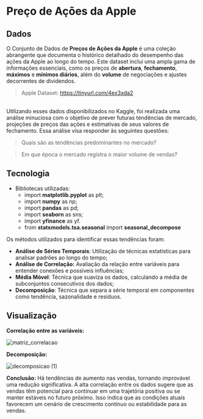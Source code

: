 # Preço de Ações da Apple
## Dados
O Conjunto de Dados de **Preços de Ações da Apple** é uma coleção abrangente que documenta o histórico detalhado do desempenho das ações da Apple ao longo do tempo.
Este dataset inclui uma ampla gama de informações essenciais, como os preços de **abertura**, **fechamento**, **máximos** e **mínimos diários**, além do **volume** de negociações e ajustes decorrentes de dividendos.

> Apple Dataset: https://tinyurl.com/4ex3xda2

<br>Utilizando esses dados disponibilizados no Kaggle, foi realizada uma análise minuciosa com o objetivo de prever futuras tendências de mercado, projeções de preços das ações e estimativas de seus valores de fechamento. Essa análise visa responder às seguintes questões:

> Quais são as tendências predominantes no mercado?

> Em que época o mercado registra o maior volume de vendas? 


## Tecnologia
- Bibliotecas utilizadas:
  - import **matplotlib.pyplot** as plt; 
  - import **numpy** as np;
  - import **pandas** as pd;
  - import **seaborn** as sns;
  - import **yfinance** as yf.
  - from **statsmodels.tsa.seasonal** import **seasonal_decompose**
 
    
Os métodos utilizados para identificar essas tendências foram:
* **Análise de Séries Temporais**: Utilização de técnicas estatísticas para analisar padrões ao longo do tempo;
* **Análise de Correlação:** Avaliação da relação entre variáveis para entender conexões e possíveis influências;
* **Média Móvel**: Técnica que suaviza os dados, calculando a média de subconjuntos consecutivos dos dados;
* **Decomposição**: Técnica que separa a série temporal em componentes como tendência, sazonalidade e resíduos.

## Visualização
**Correlação entre as variáveis:**

![matriz_correlacao](https://github.com/hellen-peixoto-mattos/Acoes-da-Apple/assets/154277472/aa8a3217-44dc-4da9-a75c-1228c9716f4c)

**Decomposição:**

![decomposicao (1)](https://github.com/hellen-peixoto-mattos/Acoes-da-Apple/assets/154277472/33baf3c2-cc8e-417c-bbd3-b318deda7e56)

**Conclusão:** 
Há tendências de aumento nas vendas, tornando improvável uma redução significativa. A alta correlação entre os dados sugere que as vendas têm potencial para continuar em uma trajetória positiva ou se manter estáveis no futuro próximo. Isso indica que as condições atuais favorecem um cenário de crescimento contínuo ou estabilidade para as vendas.

